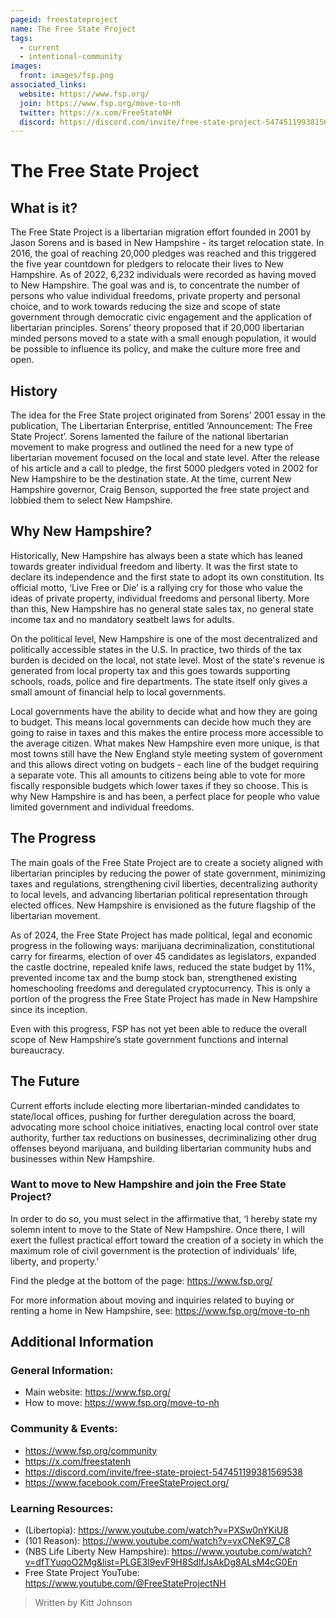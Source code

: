 ```yaml
---
pageid: freestateproject
name: The Free State Project
tags:
  - current
  - intentional-community
images:
  front: images/fsp.png
associated_links:
  website: https://www.fsp.org/
  join: https://www.fsp.org/move-to-nh
  twitter: https://x.com/FreeStateNH
  discord: https://discord.com/invite/free-state-project-547451199381569538
---
```


# The Free State Project

## What is it?

The Free State Project is a libertarian migration effort founded in 2001 by Jason Sorens and is based in New Hampshire - its target relocation state. In 2016, the goal of reaching 20,000 pledges was reached and this triggered the five year countdown for pledgers to relocate their lives to New Hampshire. As of 2022, 6,232 individuals were recorded as having moved to New Hampshire. The goal was and is, to concentrate the number of persons who value individual freedoms, private property and personal choice, and to work towards reducing the size and scope of state government through democratic civic engagement and the application of libertarian principles. Sorens’ theory proposed that if 20,000 libertarian minded persons moved to a state with a small enough population, it would be possible to influence its policy, and make the culture more free and open.

## History

The idea for the Free State project originated from Sorens’ 2001 essay in the publication, The Libertarian Enterprise, entitled ‘Announcement: The Free State Project’. Sorens lamented the failure of the national libertarian movement to make progress and outlined the need for a new type of libertarian movement focused on the local and state level. After the release of his article and a call to pledge, the first 5000 pledgers voted in 2002 for New Hampshire to be the destination state. At the time, current New Hampshire governor, Craig Benson, supported the free state project and lobbied them to select New Hampshire.

## Why New Hampshire?

Historically, New Hampshire has always been a state which has leaned towards greater individual freedom and liberty. It was the first state to declare its independence and the first state to adopt its own constitution. Its official motto, ‘Live Free or Die’ is a rallying cry for those who value the ideas of private property, individual freedoms and personal liberty. More than this, New Hampshire has no general state sales tax, no general state income tax and no mandatory seatbelt laws for adults.

On the political level, New Hampshire is one of the most decentralized and politically accessible states in the U.S. In practice, two thirds of the tax burden is decided on the local, not state level. Most of the state's revenue is generated from local property tax and this goes towards supporting schools, roads, police and fire departments. The state itself only gives a small amount of financial help to local governments.

Local governments have the ability to decide what and how they are going to budget. This means local governments can decide how much they are going to raise in taxes and this makes the entire process more accessible to the average citizen. What makes New Hampshire even more unique, is that most towns still have the New England style meeting system of government and this allows direct voting on budgets - each line of the budget requiring a separate vote. This all amounts to citizens being able to vote for more fiscally responsible budgets which lower taxes if they so choose. This is why New Hampshire is and has been, a perfect place for people who value limited government and individual freedoms.

## The Progress

The main goals of the Free State Project are to create a society aligned with libertarian principles by reducing the power of state government, minimizing taxes and regulations, strengthening civil liberties, decentralizing authority to local levels, and advancing libertarian political representation through elected offices. New Hampshire is envisioned as the future flagship of the libertarian movement.

As of 2024, the Free State Project has made political, legal and economic progress in the following ways: marijuana decriminalization, constitutional carry for firearms, election of over 45 candidates as legislators, expanded the castle doctrine, repealed knife laws, reduced the state budget by 11%, prevented income tax and the bump stock ban, strengthened existing homeschooling freedoms and deregulated cryptocurrency. This is only a portion of the progress the Free State Project has made in New Hampshire since its inception.

Even with this progress, FSP has not yet been able to reduce the overall scope of New Hampshire’s state government functions and internal bureaucracy.

## The Future

Current efforts include electing more libertarian-minded candidates to state/local offices, pushing for further deregulation across the board, advocating more school choice initiatives, enacting local control over state authority, further tax reductions on businesses, decriminalizing other drug offenses beyond marijuana, and building libertarian community hubs and businesses within New Hampshire. 

### Want to move to New Hampshire and join the Free State Project? 

In order to do so, you must select in the affirmative that, ‘I hereby state my solemn intent to move to the State of New Hampshire. Once there, I will exert the fullest practical effort toward the creation of a society in which the maximum role of civil government is the protection of individuals' life, liberty, and property.’

Find the pledge at the bottom of the page: <https://www.fsp.org/>

For more information about moving and inquiries related to buying or renting a home in New Hampshire, see: <https://www.fsp.org/move-to-nh>

## Additional Information

### General Information:

- Main website: <https://www.fsp.org/>
- How to move: <https://www.fsp.org/move-to-nh>

### Community & Events: 

- <https://www.fsp.org/community>
- <https://x.com/freestatenh>
- <https://discord.com/invite/free-state-project-547451199381569538>
- <https://www.facebook.com/FreeStateProject.org/>

### Learning Resources:

- (Libertopia): <https://www.youtube.com/watch?v=PXSw0nYKiU8>
- (101 Reason): <https://www.youtube.com/watch?v=vxCNeK97_C8>
- (NBS Life Liberty New Hampshire): <https://www.youtube.com/watch?v=dfTYuqoO2Mg&list=PLGE3I9evF9H8SdlfJsAkDg8ALsM4cG0En>
- Free State Project YouTube: <https://www.youtube.com/@FreeStateProjectNH>

> Written by Kitt Johnson